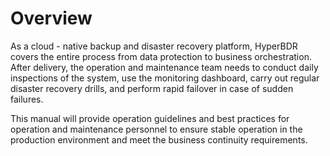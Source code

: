 # Overview
As a cloud - native backup and disaster recovery platform, HyperBDR covers the entire process from data protection to business orchestration. After delivery, the operation and maintenance team needs to conduct daily inspections of the system, use the monitoring dashboard, carry out regular disaster recovery drills, and perform rapid failover in case of sudden failures.

This manual will provide operation guidelines and best practices for operation and maintenance personnel to ensure stable operation in the production environment and meet the business continuity requirements.